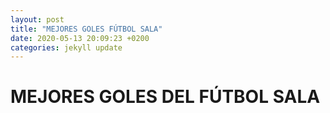 ```yaml
---
layout: post
title: "MEJORES GOLES FÚTBOL SALA"
date: 2020-05-13 20:09:23 +0200
categories: jekyll update
---
```


# MEJORES GOLES DEL FÚTBOL SALA
